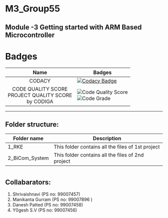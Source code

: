 # M3_Group55
Module -3 Getting started with ARM Based Microcontroller
----------------------------------------------------


# Badges

| Name | Badges |
| :----: | ---- | 
| CODACY | [![Codacy Badge](https://app.codacy.com/project/badge/Grade/8005056df4424abfbe1ac0a0193aa876)](https://www.codacy.com/gh/shri-vaishnavi/M3_Group55/dashboard?utm_source=github.com&amp;utm_medium=referral&amp;utm_content=shri-vaishnavi/M3_Group55&amp;utm_campaign=Badge_Grade) | 
| CODE QUALITY SCORE <br> PROJECT QUALITY SCORE <br> by  CODIGA |  ![Code Quality Score](https://api.codiga.io/project/31314/score/svg) <br>  ![Code Grade](https://api.codiga.io/project/31939/status/svg) |

-----------------------------------------------------------------
## Folder structure:

| Folder name    | Description|
| -------------- | -------------| 
| 1_RKE          | This folder contains all the files of 1st project |
| 2_BiCom_System | This folder contains all the files of 2nd project |
#
#
## Collabarators:
1. Shrivaishnavi      (PS no: 99007457)
2. Manikanta Gurram	  (PS no: 99007896 )
3. Danesh Patted	    (PS no: 99007458)
4. Y0gesh S.V         (PS no: 99007456)
